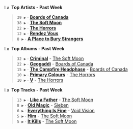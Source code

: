 <!--START_LASTFM_ARTISTS:{"period": "7day", "rows": 5}-->
<a href="https://last.fm" target="_blank"><img src="https://user-images.githubusercontent.com/17434202/215290617-e793598d-d7c9-428f-9975-156db1ba89cc.svg" alt="Last.fm Logo" width="18" height="13"/></a> **Top Artists - Past Week**

> `39 ▶️` ∙ **[Boards of Canada](https://www.last.fm/music/Boards+of+Canada)**<br/>
> `38 ▶️` ∙ **[The Soft Moon](https://www.last.fm/music/The+Soft+Moon)**<br/>
> `22 ▶️` ∙ **[The Horrors](https://www.last.fm/music/The+Horrors)**<br/>
> `12 ▶️` ∙ **[Rendez Vous](https://www.last.fm/music/Rendez+Vous)**<br/>
> `8 ▶️` ∙ **[A Place to Bury Strangers](https://www.last.fm/music/A+Place+to+Bury+Strangers)**<br/>
<!--END_LASTFM_ARTISTS-->

<!--START_LASTFM_ALBUMS:{"period": "7day", "rows": 5}-->
<a href="https://last.fm" target="_blank"><img src="https://user-images.githubusercontent.com/17434202/215290617-e793598d-d7c9-428f-9975-156db1ba89cc.svg" alt="Last.fm Logo" width="18" height="13"/></a> **Top Albums - Past Week**

> `32 ▶️` ∙ **[Criminal](https://www.last.fm/music/The+Soft+Moon/Criminal)** - [The Soft Moon](https://www.last.fm/music/The+Soft+Moon)<br/>
> `22 ▶️` ∙ **[Geogaddi](https://www.last.fm/music/Boards+of+Canada/Geogaddi)** - [Boards of Canada](https://www.last.fm/music/Boards+of+Canada)<br/>
> `15 ▶️` ∙ **[The Campfire Headphase](https://www.last.fm/music/Boards+of+Canada/The+Campfire+Headphase)** - [Boards of Canada](https://www.last.fm/music/Boards+of+Canada)<br/>
> `10 ▶️` ∙ **[Primary Colours](https://www.last.fm/music/The+Horrors/Primary+Colours)** - [The Horrors](https://www.last.fm/music/The+Horrors)<br/>
> `10 ▶️` ∙ **[V](https://www.last.fm/music/The+Horrors/V)** - [The Horrors](https://www.last.fm/music/The+Horrors)<br/>
<!--END_LASTFM_ALBUMS-->

<!--START_LASTFM_TRACKS:{"period": "7day", "rows": 5}-->
<a href="https://last.fm" target="_blank"><img src="https://user-images.githubusercontent.com/17434202/215290617-e793598d-d7c9-428f-9975-156db1ba89cc.svg" alt="Last.fm Logo" width="18" height="13"/></a> **Top Tracks - Past Week**

> `13 ▶️` ∙ **[Like a Father](https://www.last.fm/music/The+Soft+Moon/_/Like+a+Father)** - [The Soft Moon](https://www.last.fm/music/The+Soft+Moon)<br/>
> `8 ▶️` ∙ **[Old Magic](https://www.last.fm/music/Sieben/_/Old+Magic)** - [Sieben](https://www.last.fm/music/Sieben)<br/>
> `6 ▶️` ∙ **[Everything Is Fine](https://www.last.fm/music/Void+Vision/_/Everything+Is+Fine)** - [Void Vision](https://www.last.fm/music/Void+Vision)<br/>
> `5 ▶️` ∙ **[Him](https://www.last.fm/music/The+Soft+Moon/_/Him)** - [The Soft Moon](https://www.last.fm/music/The+Soft+Moon)<br/>
> `5 ▶️` ∙ **[It Kills](https://www.last.fm/music/The+Soft+Moon/_/It+Kills)** - [The Soft Moon](https://www.last.fm/music/The+Soft+Moon)<br/>
<!--END_LASTFM_TRACKS-->